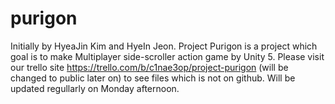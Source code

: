 # purigon
Initially by HyeaJin Kim and HyeIn Jeon.
Project Purigon is a project which goal is to make Multiplayer side-scroller action game by Unity 5.
Please visit our trello site https://trello.com/b/c1nae3op/project-purigon (will be changed to public later on) to see files which is not on github. 
Will be updated regullarly on Monday afternoon.
